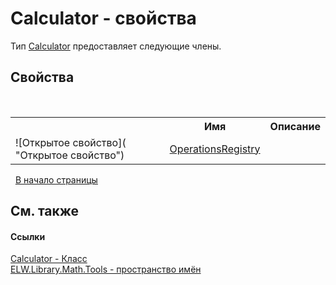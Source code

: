 # Calculator - свойства
 

Тип <a href="T_ELW_Library_Math_Tools_Calculator">Calculator</a> предоставляет следующие члены.


## Свойства
&nbsp;<table><tr><th></th><th>Имя</th><th>Описание</th></tr><tr><td>![Открытое свойство]( "Открытое свойство")</td><td><a href="P_ELW_Library_Math_Tools_Calculator_OperationsRegistry">OperationsRegistry</a></td><td /></tr></table>&nbsp;
<a href="#calculator---свойства">В начало страницы</a>

## См. также


#### Ссылки
<a href="T_ELW_Library_Math_Tools_Calculator">Calculator - Класс</a><br /><a href="N_ELW_Library_Math_Tools">ELW.Library.Math.Tools - пространство имён</a><br />